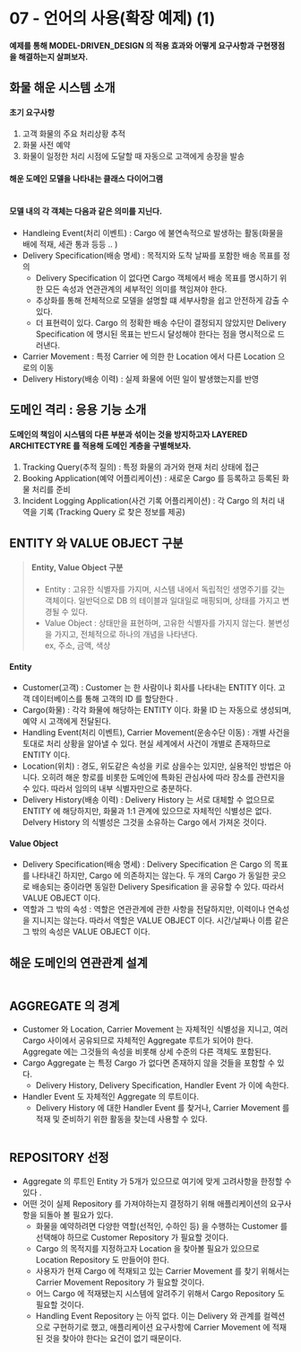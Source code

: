 # 07 - 언어의 사용(확장 예제) (1)

#### 예제를 통해 MODEL-DRIVEN\_DESIGN 의 적용 효과와 어떻게 요구사항과 구현쟁점을 해결하는지 살펴보자.&#x20;

## 화물 해운 시스템 소개&#x20;

#### 초기 요구사항&#x20;

1. 고객 화물의 주요 처리상황 추적&#x20;
2. 화물 사전 예약&#x20;
3. 화물이 일정한 처리 시점에 도달할 때 자동으로 고객에게 송장을 발송&#x20;

#### 해운 도메인 모델을 나타내는 클래스 다이어그램&#x20;

<figure><img src="../../../../.gitbook/assets/image (10) (1) (1).png" alt=""><figcaption></figcaption></figure>

#### 모델 내의 각 객체는 다음과 같은 의미를 지닌다.&#x20;

* Handleing Event(처리 이벤트) : Cargo 에 불연속적으로 발생하는 활동(화물을 배에 적재, 세관 통과 등등 .. )&#x20;
* Delivery Specification(배송 명세) : 목적지와 도착 날짜를 포함한 배송 목표를 정의&#x20;
  * Delivery Specification 이 없다면 Cargo 객체에서 배송 목표를 명시하기 위한 모든 속성과 연관관계의 세부적인 의미를 책임져야 한다.&#x20;
  * 추상화를 통해 전체적으로 모델을 설명할 떄 세부사항을 쉽고 안전하게 감출 수 있다.&#x20;
  * 더 표현력이 있다. Cargo 의 정확한 배송 수단이 결정되지 않았지만 Delivery Specification 에 명시된 목표는 반드시 달성해야 한다는 점을 명시적으로 드러낸다.&#x20;
* Carrier Movement : 특정 Carrier 에 의한 한 Location 에서 다른 Location 으로의 이동&#x20;
* Delivery History(배송 이력) : 실제 화물에 어떤 일이 발생했는지를 반영&#x20;

## 도메인 격리 : 응용 기능 소개&#x20;

#### 도메인의 책임이 시스템의 다른 부분과 섞이는 것을 방지하고자 LAYERED ARCHITECTYRE 를 적용해 도메인 계층을 구별해보자.&#x20;

1. Tracking Query(추적 질의) : 특정 화물의 과거와 현재 처리 상태에 접근&#x20;
2. Booking Application(예약 어플리케이션) : 새로운 Cargo 를 등록하고 등록된 화물 처리를 준비&#x20;
3. Incident Logging Application(사건 기록 어플리케이션) : 각 Cargo 의 처리 내역을 기록 (Tracking Query 로 찾은 정보를 제공)&#x20;

## ENTITY 와 VALUE OBJECT 구분

> #### Entity, Value Object 구분&#x20;
>
> * Entity : 고유한 식별자를 가지며, 시스템 내에서 독립적인 생명주기를 갖는 객체이다. 일반덕으로 DB 의 테이블과 일대일로 매핑되며, 상태를 가지고 변경될 수 있다.&#x20;
> * Value Object : 상태만을 표현하며, 고유한 식별자를 가지지 않는다. 불변성을 가지고, 전체적으로 하나의 개념을 나타낸다. \
>   ex, 주소, 금액, 색상

#### Entity

* Customer(고객) : Customer 는 한 사람이나 회사를 나타내는 ENTITY 이다. 고객 데이터베이스를 통해 고객의 ID 를 할당한다 .
* Cargo(화물) : 각각 화물에 해당하는 ENTITY 이다. 화물 ID 는 자동으로 생성되며, 예약 시 고객에게 전달된다.&#x20;
* Handling Event(처리 이벤트), Carrier Movement(운송수단 이동) : 개별 사건을 토대로 처리 상황을 알아낼 수 있다. 현실 세계에서 사건이 개별로 존재하므로 ENTITY 이다.&#x20;
* Location(위치) : 경도, 위도같은 속성을 키로 삼을수는 있지만, 실용적인 방법은 아니다. 오히려 해운 항로를 비롯한 도메인에 특화된 관심사에 따라 장소를 관련지을 수 있다. 따라서 임의의 내부 식별자만으로 충분하다.&#x20;
* Delivery History(배송 이력) : Delivery History 는 서로 대체할 수 없으므로 ENTITY 에 해당하지만, 화물과 1:1 관계에 있으므로 자체적인 식별성은 없다. Delvery History 의 식별성은 그것을 소유하는 Cargo 에서 가져온 것이다.

#### Value Object&#x20;

* Delivery Specification(배송 명세) : Delivery Specification 은 Cargo 의 목표를 나타내긴 하지만, Cargo 에 의존하지는 않는다. 두 개의 Cargo 가 동일한 곳으로 배송되는 중이라면 동일한 Delivery Spesification 을 공유할 수 있다. 따라서 VALUE OBJECT 이다.&#x20;
* 역할과 그 밖의 속성 : 역할은 연관관계에 관한 사항을 전달하지만, 이력이나 연속성을 지니지는 않는다. 따라서 역할은 VALUE OBJECT 이다. 시간/날짜나 이름 같은 그 밖의 속성은 VALUE OBJECT 이다.&#x20;

## 해운 도메인의 연관관계 설계&#x20;

<figure><img src="../../../../.gitbook/assets/image (1) (1) (1) (1) (1) (1) (1) (1).png" alt=""><figcaption></figcaption></figure>

## AGGREGATE 의 경계&#x20;

* Customer 와 Location, Carrier Movement 는 자체적인 식별성을 지니고, 여러 Cargo 사이에서 공유되므로 자체적인 Aggregate 루트가 되어야 한다. Aggregate 에는 그것들의 속성을 비롯해 상세 수준의 다른 객체도 포함된다.&#x20;
* Cargo Aggregate 는 특정 Cargo 가 없다면 존재하지 않을 것들을 포함할 수 있다.&#x20;
  * Delivery History, Delivery Specification, Handler Event 가 이에 속한다.&#x20;
* Handler Event 도 자체적인 Aggregate 의 루트이다.&#x20;
  * Delivery History 에 대한 Handler Event 를 찾거나, Carrier Movement 를 적재 및 준비하기 위한 활동을 찾는데 사용할 수 있다.&#x20;

<figure><img src="../../../../.gitbook/assets/image (2) (1) (1) (1) (1) (1).png" alt=""><figcaption></figcaption></figure>

## REPOSITORY 선정&#x20;

* Aggregate 의 루트인 Entity 가 5개가 있으므로 여기에 맞게 고려사항을 한정할 수 있다 .
* 어떤 것이 실제 Repository 를 가져야하는지 결정하기 위해 애플리케이션의 요구사항을 되돌아 볼 필요가 있다.&#x20;
  * 화물을 예약하려면 다양한 역할(선적인, 수하인 등) 을 수행하는 Customer 를 선택해야 하므로 Customer Repository 가 필요할 것이다.&#x20;
  * Cargo 의 목적지를 지정하고자 Location 을 찾아볼 필요가 있으므로 Location Repository 도 만들어야 한다.
  * 사용자가 현재 Cargo 에 적재되고 있는 Carrier Movement 를 찾기 위해서는 Carrier Movement Repository 가 필요할 것이다.&#x20;
  * 어느 Cargo 에 적재됐는지 시스템에 알려주기 위해서 Cargo Repository 도 필요할 것이다.&#x20;
  * Handling Event Repository 는 아직 없다. 이는 Delivery 와 관계를 컬렉션으로 구현하기로 했고, 애플리케이션 요구사항에 Carrier Movement 에 적재된 것을 찾아야 한다는 요건이 없기 때문이다.&#x20;

<figure><img src="../../../../.gitbook/assets/image (3) (1) (1) (1) (1).png" alt=""><figcaption></figcaption></figure>

